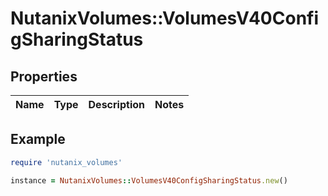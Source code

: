 # NutanixVolumes::VolumesV40ConfigSharingStatus

## Properties

| Name | Type | Description | Notes |
| ---- | ---- | ----------- | ----- |

## Example

```ruby
require 'nutanix_volumes'

instance = NutanixVolumes::VolumesV40ConfigSharingStatus.new()
```

